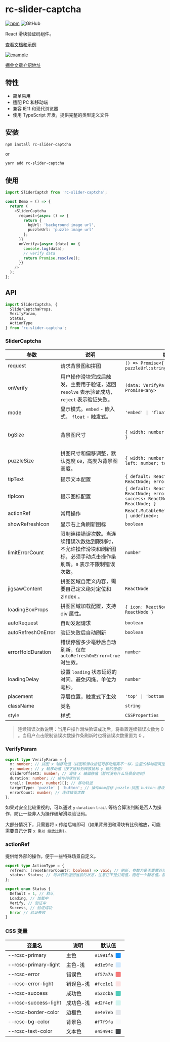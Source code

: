 # rc-slider-captcha

[![npm][npm]][npm-url] ![GitHub](https://img.shields.io/github/license/caijf/rc-slider-captcha.svg)

React 滑块验证码组件。

[查看文档和示例][site]

[![example](https://p9-juejin.byteimg.com/tos-cn-i-k3u1fbpfcp/2d2d8d7dc28d4ad2aa114449ddced512~tplv-k3u1fbpfcp-zoom-in-crop-mark:3024:0:0:0.awebp)](site)

[掘金文章介绍地址](https://juejin.cn/post/7160519128950767652)

## 特性

- 简单易用
- 适配 PC 和移动端
- 兼容 IE11 和现代浏览器
- 使用 TypeScript 开发，提供完整的类型定义文件

## 安装

```bash
npm install rc-slider-captcha
```

or

```bash
yarn add rc-slider-captcha
```

## 使用

```typescript
import SliderCaptch from 'rc-slider-captcha';

const Demo = () => {
  return (
    <SliderCaptcha
      request={async () => {
        return {
          bgUrl: 'background image url',
          puzzleUrl: 'puzzle image url'
        };
      }}
      onVerify={async (data) => {
        console.log(data);
        // verify data
        return Promise.resolve();
      }}
    />
  );
};
```

## API

```typescript
import SliderCaptcha, {
  SliderCaptchaProps,
  VerifyParam,
  Status,
  ActionType
} from 'rc-slider-captcha';
```

### SliderCaptcha

| 参数 | 说明 | 类型 | 默认值 |
| --- | --- | --- | --- |
| request | 请求背景图和拼图 | `() => Promise<{ bgUrl:string; puzzleUrl:string;}>` | - |
| onVerify | 用户操作滑块完成后触发，主要用于验证，返回 `resolve` 表示验证成功，`reject` 表示验证失败。 | `(data: VerifyParam) => Promise<any>` | - |
| mode | 显示模式。`embed` - 嵌入式， `float` - 触发式。 | `'embed' \| 'float'` | `'embed'` |
| bgSize | 背景图尺寸 | `{ width: number; height: number; }` | `{ width: 320, height: 160 }` |
| puzzleSize | 拼图尺寸和偏移调整，默认宽度 `60`，高度为背景图高度。 | `{ width: number; height: number; left: number; top: number; }` | `{ width: 60 }` |
| tipText | 提示文本配置 | `{ default: ReactNode; loading: ReactNode; errors: ReactNode; }` | - |
| tipIcon | 提示图标配置 | `{ default: ReactNode; loading: ReactNode; error: ReactNode; success: ReactNode; refresh: ReactNode; }` | - |
| actionRef | 常用操作 | `React.MutableRefObject<ActionType \| undefined>;` | - |
| showRefreshIcon | 显示右上角刷新图标 | `boolean` | `true` |
| limitErrorCount | 限制连续错误次数。当连续错误次数达到限制时，不允许操作滑块和刷新图标，必须手动点击操作条刷新。`0` 表示不限制错误次数。 | `number` | `0` |
| jigsawContent | 拼图区域自定义内容，需要自己定义绝对定位和 zIndex 。 | `ReactNode` | - |
| loadingBoxProps | 拼图区域加载配置，支持 div 属性。 | `{ icon: ReactNode; text: ReactNode }` | - |
| autoRequest | 自动发起请求 | `boolean` | `true` |
| autoRefreshOnError | 验证失败后自动刷新 | `boolean` | `true` |
| errorHoldDuration | 错误停留多少毫秒后自动刷新，仅在 `autoRefreshOnError=true` 时生效。 | `number` | `500` |
| loadingDelay | 设置 `loading` 状态延迟的时间，避免闪烁，单位为毫秒。 | `number` | `0` |
| placement | 浮层位置，触发式下生效 | `'top' \| 'bottom'` | `'top'` |
| className | 类名 | `string` | - |
| style | 样式 | `CSSProperties` | - |

> 连续错误次数说明：当用户操作滑块验证成功后，将重置连续错误次数为 0 。当用户点击限制错误次数操作条刷新时也将错误次数重置为 0 。

### VerifyParam

```typescript
export type VerifyParam = {
  x: number; // 拼图 x 轴移动值（拼图和滑块按钮可移动距离不一样，这里的移动距离是计算后的拼图移动距离。）
  y: number; // y 轴移动值（按下鼠标到释放鼠标 y 轴的差值）
  sliderOffsetX: number; // 滑块 x 轴偏移值（暂时没有什么场景会用到）
  duration: number; // 操作持续时长
  trail: [number, number][]; // 移动轨迹
  targetType: 'puzzle' | 'button'; // 操作dom目标 puzzle-拼图 button-滑块按钮
  errorCount: number; // 连续错误次数
};
```

如果对安全比较重视的，可以通过 `y` `duration` `trail` 等结合算法判断是否人为操作，防止一些非人为操作破解滑块验证码。

大部分情况下，只需要将 `x` 传给后端即可（如果背景图和滑块有比例缩放，可能需要自己计算 `x 乘以 缩放比例`）。

### actionRef

提供给外部的操作，便于一些特殊场景自定义。

```typescript
export type ActionType = {
  refresh: (resetErrorCount?: boolean) => void; // 刷新，参数为是否重置连续错误次数为0
  status: Status; // 每次获取返回当前的状态，注意它不是引用值，而是一个静态值。部分场景下配合自定义刷新操作使用。
};

export enum Status {
  Default = 1, // 默认
  Loading, // 加载中
  Verify, // 验证中
  Success, // 验证成功
  Error // 验证失败
}
```

### CSS 变量

| 变量名 | 说明 | 默认值 |
| --- | --- | --- |
| --rcsc-primary | 主色 | `#1991fa` <span style="display: inline-block; width: 16px; height: 16px; background: #1991fa; border-radius: 2px; vertical-align: middle; margin: 0 4px;"></span> |
| --rcsc-primary-light | 主色-浅 | `#d1e9fe` <span style="display: inline-block; width: 16px; height: 16px; background: #d1e9fe; border-radius: 2px; vertical-align: middle; margin: 0 4px;"></span> |
| --rcsc-error | 错误色 | `#f57a7a` <span style="display: inline-block; width: 16px; height: 16px; background: #f57a7a; border-radius: 2px; vertical-align: middle; margin: 0 4px;"></span> |
| --rcsc-error-light | 错误色-浅 | `#fce1e1` <span style="display: inline-block; width: 16px; height: 16px; background: #fce1e1; border-radius: 2px; vertical-align: middle; margin: 0 4px;"></span> |
| --rcsc-success | 成功色 | `#52ccba` <span style="display: inline-block; width: 16px; height: 16px; background: #52ccba; border-radius: 2px; vertical-align: middle; margin: 0 4px;"></span> |
| --rcsc-success-light | 成功色-浅 | `#d2f4ef` <span style="display: inline-block; width: 16px; height: 16px; background: #d2f4ef; border-radius: 2px; vertical-align: middle; margin: 0 4px;"></span> |
| --rcsc-border-color | 边框色 | `#e4e7eb` <span style="display: inline-block; width: 16px; height: 16px; background: #e4e7eb; border-radius: 2px; vertical-align: middle; margin: 0 4px;"></span> |
| --rcsc-bg-color | 背景色 | `#f7f9fa` <span style="display: inline-block; width: 16px; height: 16px; background: #f7f9fa; border-radius: 2px; vertical-align: middle; margin: 0 4px;"></span> |
| --rcsc-text-color | 文本色 | `#45494c` <span style="display: inline-block; width: 16px; height: 16px; background: #45494c; border-radius: 2px; vertical-align: middle; margin: 0 4px;"></span> |

[site]: https://caijf.github.io/rc-slider-captcha/index.html
[npm]: https://img.shields.io/npm/v/rc-slider-captcha.svg
[npm-url]: https://npmjs.com/package/rc-slider-captcha
